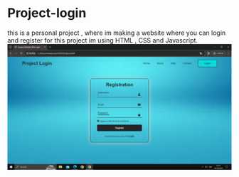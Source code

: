 # Project-login
this is a personal project , where im making a website where you can login and register
for this project im using HTML , CSS and Javascript.
![Project Expositor](/expositor.png)

